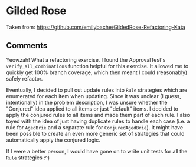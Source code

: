 # Gilded Rose

Taken from: <https://github.com/emilybache/GildedRose-Refactoring-Kata>

## Comments

Yeowzah! What a refactoring exercise. I found the ApprovalTest's
`verify_all_combinations` function helpful for this exercise. It allowed me to
quickly get 100% branch coverage, which then meant I could (reasonably) safely
refactor.

Eventually, I decided to pull out update rules into `Rule` strategies which are
enumerated for each item when updating. Since it was unclear (I guess,
intentionally) in the problem description, I was unsure whether the "Conjured"
idea applied to all items or just "default" items. I decided to apply the
conjured rules to all items and made them part of each rule. I also toyed with
the idea of just having duplicate rules to handle each case (i.e. a rule
for `AgedBrie` and a separate rule for `ConjuredAgedBrie`). It might have been
possible to create an even more generic set of strategies that could
automatically apply the conjured logic.

If I were a better person, I would have gone on to write unit tests for all
the `Rule` strategies :^)
